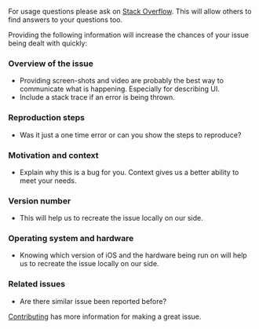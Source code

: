 For usage questions please ask on
[Stack  Overflow](http://stackoverflow.com/questions/tagged/material-components-ios).
This will allow others to find answers to your questions too.

Providing the following information will increase the chances of your
issue being dealt with quickly:
### Overview of the issue
 - Providing screen-shots and video are probably the best way to communicate what is happening.
Especially for describing UI.
 - Include a stack trace if an error is being thrown.

### Reproduction steps
 - Was it just a one time error or can you show the steps to reproduce?

### Motivation and context
 - Explain why this is a bug for you. Context gives us a better ability to meet your needs.

### Version number
 - This will help us to recreate the issue locally on our side.

### Operating system and hardware
 - Knowing which version of iOS and the hardware being run on will help us to recreate the issue
locally on our side.

### Related issues
 - Are there similar issue been reported before?

[Contributing](./contributing/README.md) has more information for making a great issue.
